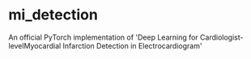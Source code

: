 # mi_detection
An official PyTorch implementation of 'Deep Learning for Cardiologist-levelMyocardial Infarction Detection in Electrocardiogram'
